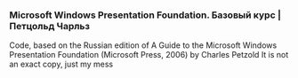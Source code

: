 ### Microsoft Windows Presentation Foundation. Базовый курс | Петцольд Чарльз

Code, based on the Russian edition of A Guide to the Microsoft Windows Presentation Foundation (Microsoft Press, 2006) by Charles Petzold
It is not an exact copy, just my mess
